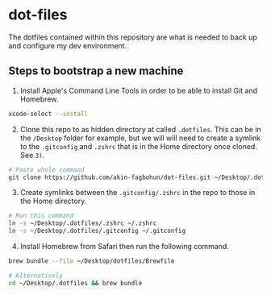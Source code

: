 # dot-files
The dotfiles contained within this repository are what is needed to back up and configure my dev environment.

## Steps to bootstrap a new machine
1. Install Apple's Command Line Tools in order to be able to install Git and Homebrew.
```bash
xcode-select --install
```

2. Clone this repo to as hidden directory at called `.dotfiles`. This can be in the `/Desktop` folder for example, but we will will need to create a symlink to the `.gitconfig` and `.zshrc` that is in the Home directory once cloned. See `3)`.
```bash
# Paste whole command
git clone https://github.com/akin-fagbohun/dot-files.git ~/Desktop/.dotfiles
```

3. Create symlinks between the `.gitconfig/.zshrc` in the repo to those in the Home directory.
```bash
# Run this command
ln -s ~/Desktop/.dotfiles/.zshrc ~/.zshrc
ln -s ~/Desktop/.dotfiles/.gitconfig ~/.gitconfig
```

4. Install Homebrew from Safari then run the following command.
```bash
brew bundle --file ~/Desktop/dotfiles/Brewfile

# Alternatively
cd ~/Desktop/.dotfiles && brew bundle
```